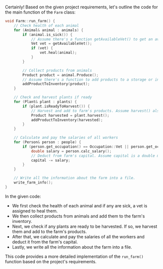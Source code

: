 Certainly! Based on the given project requirements, let's outline the code for the main function of the `Farm` class:

```c++
void Farm::run_farm() {
    // Check health of each animal
    for (Animal& animal : animals) {
        if (animal.is_sick()) {
            // Assume there's a function getAvailableVet() to get an available vet
            Vet vet = getAvailableVet();
            if (vet) {
                vet.heal(animal);
            }
        }

        // Collect products from animals
        Product product = animal.Produce();
        // Assume there's a function to add products to a storage or inventory
        addProductToInventory(product);
    }

    // Check and harvest plants if ready
    for (Plant& plant : plants) {
        if (plant.isReadyToHarvest()) {
            // Harvest and add to farm's products. Assume harvest() also resets the plant's cycle.
            Product harvested = plant.harvest();
            addProductToInventory(harvested);
        }
    }

    // Calculate and pay the salaries of all workers
    for (Person& person : people) {
        if (person.get_occupation() == Occupation::Vet || person.get_occupation() == Occupation::Worker || person.get_occupation() == Occupation::Engineer) {
            double salary = person.calc_salary();
            // Deduct from farm's capital. Assume capital is a double member of Farm.
            capital -= salary;
        }
    }

    // Write all the information about the farm into a file.
    write_farm_info();
}

```

In the given code:

- We first check the health of each animal and if any are sick, a vet is assigned to heal them.
- We then collect products from animals and add them to the farm's inventory.
- Next, we check if any plants are ready to be harvested. If so, we harvest them and add to the farm's products.
- After that, we calculate and pay the salaries of all the workers and deduct it from the farm's capital.
- Lastly, we write all the information about the farm into a file.

This code provides a more detailed implementation of the `run_farm()` function based on the project's requirements.
